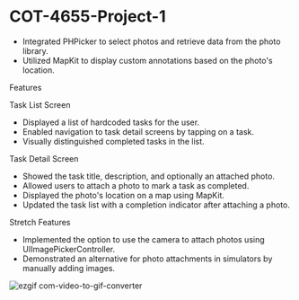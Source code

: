 # COT-4655-Project-1

* Integrated PHPicker to select photos and retrieve data from the photo library.
* Utilized MapKit to display custom annotations based on the photo's location.

Features

Task List Screen

* Displayed a list of hardcoded tasks for the user.
* Enabled navigation to task detail screens by tapping on a task.
* Visually distinguished completed tasks in the list.

Task Detail Screen

* Showed the task title, description, and optionally an attached photo.
* Allowed users to attach a photo to mark a task as completed.
* Displayed the photo's location on a map using MapKit.
* Updated the task list with a completion indicator after attaching a photo.

Stretch Features

* Implemented the option to use the camera to attach photos using UIImagePickerController.
* Demonstrated an alternative for photo attachments in simulators by manually adding images.




![ezgif com-video-to-gif-converter](https://github.com/user-attachments/assets/f6fc39ac-804e-4549-abe6-15dfbe09a9d7)

